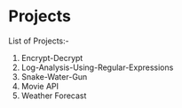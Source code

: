 # Projects
List of Projects:- 
1) Encrypt-Decrypt
2) Log-Analysis-Using-Regular-Expressions
3) Snake-Water-Gun
4) Movie API
5) Weather Forecast
